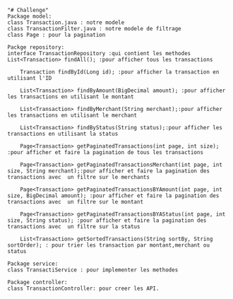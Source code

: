 	"# Challenge" 
	Package model:
	class Transaction.java : notre modele
	class TransactionFilter.java : notre modele de filtrage
	class Page : pour la pagination
	
	Packge repository:
	interface TransactionRepository :qui contient les methodes 
	List<Transaction> findAll(); :pour afficher tous les transactions
	
		Transaction findById(Long id); :pour afficher la transaction en utilisant l'ID
	
		List<Transaction> findByAmount(BigDecimal amount); :pour afficher les transactions en utilisant le montant
	
		List<Transaction> findByMerchant(String merchant);:pour afficher les transactions en utilisant le merchant
	
		List<Transaction> findByStatus(String status);:pour afficher les transactions en utilisant la status
	
		Page<Transaction> getPaginatedTransactions(int page, int size); :pour afficher et faire la pagination de tous les transactions
	
		Page<Transaction> getPaginatedTransactionsMerchant(int page, int size, String merchant);:pour afficher et faire la pagination des transactions avec  un filtre sur le merchants
	
		Page<Transaction> getPaginatedTransactionsBYAmount(int page, int size, BigDecimal amount); :pour afficher et faire la pagination des transactions avec  un filtre sur le montant
	
		Page<Transaction> getPaginatedTransactionsBYAStatus(int page, int size, String status); :pour afficher et faire la pagination des transactions avec  un filtre sur la status
	
		List<Transaction> getSortedTransactions(String sortBy, String sortOrder); : pour trier les transaction par montant,merchant ou status 
	
	Package service:
	class TransactiService : pour implementer les methodes
	
	Package controller:
	class TransactionController: pour creer les API.
	
	
